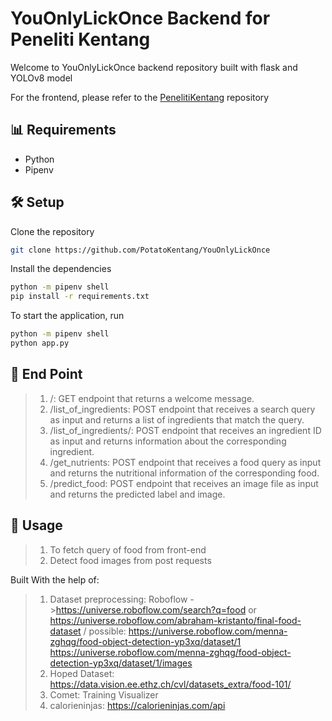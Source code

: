 # YouOnlyLickOnce Backend for Peneliti Kentang

Welcome to YouOnlyLickOnce backend repository built with flask and YOLOv8 model

For the frontend, please refer to the [PenelitiKentang](https://github.com/PotatoKentang/SangPenelitiKentang) repository

## 📊 Requirements

- Python
- Pipenv

## 🛠 Setup

Clone the repository

```bash
git clone https://github.com/PotatoKentang/YouOnlyLickOnce
```

Install the dependencies

```bash
python -m pipenv shell
pip install -r requirements.txt
```

To start the application, run

```bash
python -m pipenv shell
python app.py
```

## 📍 End Point

> 1. /: GET endpoint that returns a welcome message.
> 2. /list_of_ingredients: POST endpoint that receives a search query as input and returns a list of ingredients that match the query.
> 3. /list_of_ingredients/<id>: POST endpoint that receives an ingredient ID as input and returns information about the corresponding ingredient.
> 4. /get_nutrients: POST endpoint that receives a food query as input and returns the nutritional information of the corresponding food.
> 5. /predict_food: POST endpoint that receives an image file as input and returns the predicted label and image.

## 📱 Usage

> 1. To fetch query of food from front-end
> 2. Detect food images from post requests

Built With the help of:

> 1. Dataset preprocessing: Roboflow ->https://universe.roboflow.com/search?q=food or https://universe.roboflow.com/abraham-kristanto/final-food-dataset / possible:
  https://universe.roboflow.com/menna-zghqg/food-object-detection-yp3xq/dataset/1
  https://universe.roboflow.com/menna-zghqg/food-object-detection-yp3xq/dataset/1/images
> 2. Hoped Dataset: https://data.vision.ee.ethz.ch/cvl/datasets_extra/food-101/
> 3. Comet: Training Visualizer
> 4. calorieninjas: https://calorieninjas.com/api


